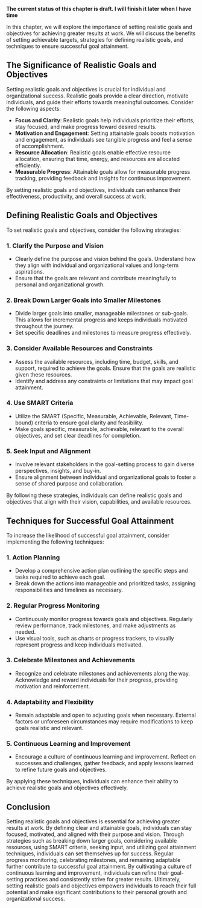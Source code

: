 **The current status of this chapter is draft. I will finish it later when I have time**

In this chapter, we will explore the importance of setting realistic goals and objectives for achieving greater results at work. We will discuss the benefits of setting achievable targets, strategies for defining realistic goals, and techniques to ensure successful goal attainment.

The Significance of Realistic Goals and Objectives
--------------------------------------------------

Setting realistic goals and objectives is crucial for individual and organizational success. Realistic goals provide a clear direction, motivate individuals, and guide their efforts towards meaningful outcomes. Consider the following aspects:

* **Focus and Clarity**: Realistic goals help individuals prioritize their efforts, stay focused, and make progress toward desired results.
* **Motivation and Engagement**: Setting attainable goals boosts motivation and engagement, as individuals see tangible progress and feel a sense of accomplishment.
* **Resource Allocation**: Realistic goals enable effective resource allocation, ensuring that time, energy, and resources are allocated efficiently.
* **Measurable Progress**: Attainable goals allow for measurable progress tracking, providing feedback and insights for continuous improvement.

By setting realistic goals and objectives, individuals can enhance their effectiveness, productivity, and overall success at work.

Defining Realistic Goals and Objectives
---------------------------------------

To set realistic goals and objectives, consider the following strategies:

### 1. Clarify the Purpose and Vision

* Clearly define the purpose and vision behind the goals. Understand how they align with individual and organizational values and long-term aspirations.
* Ensure that the goals are relevant and contribute meaningfully to personal and organizational growth.

### 2. Break Down Larger Goals into Smaller Milestones

* Divide larger goals into smaller, manageable milestones or sub-goals. This allows for incremental progress and keeps individuals motivated throughout the journey.
* Set specific deadlines and milestones to measure progress effectively.

### 3. Consider Available Resources and Constraints

* Assess the available resources, including time, budget, skills, and support, required to achieve the goals. Ensure that the goals are realistic given these resources.
* Identify and address any constraints or limitations that may impact goal attainment.

### 4. Use SMART Criteria

* Utilize the SMART (Specific, Measurable, Achievable, Relevant, Time-bound) criteria to ensure goal clarity and feasibility.
* Make goals specific, measurable, achievable, relevant to the overall objectives, and set clear deadlines for completion.

### 5. Seek Input and Alignment

* Involve relevant stakeholders in the goal-setting process to gain diverse perspectives, insights, and buy-in.
* Ensure alignment between individual and organizational goals to foster a sense of shared purpose and collaboration.

By following these strategies, individuals can define realistic goals and objectives that align with their vision, capabilities, and available resources.

Techniques for Successful Goal Attainment
-----------------------------------------

To increase the likelihood of successful goal attainment, consider implementing the following techniques:

### 1. Action Planning

* Develop a comprehensive action plan outlining the specific steps and tasks required to achieve each goal.
* Break down the actions into manageable and prioritized tasks, assigning responsibilities and timelines as necessary.

### 2. Regular Progress Monitoring

* Continuously monitor progress towards goals and objectives. Regularly review performance, track milestones, and make adjustments as needed.
* Use visual tools, such as charts or progress trackers, to visually represent progress and keep individuals motivated.

### 3. Celebrate Milestones and Achievements

* Recognize and celebrate milestones and achievements along the way. Acknowledge and reward individuals for their progress, providing motivation and reinforcement.

### 4. Adaptability and Flexibility

* Remain adaptable and open to adjusting goals when necessary. External factors or unforeseen circumstances may require modifications to keep goals realistic and relevant.

### 5. Continuous Learning and Improvement

* Encourage a culture of continuous learning and improvement. Reflect on successes and challenges, gather feedback, and apply lessons learned to refine future goals and objectives.

By applying these techniques, individuals can enhance their ability to achieve realistic goals and objectives effectively.

Conclusion
----------

Setting realistic goals and objectives is essential for achieving greater results at work. By defining clear and attainable goals, individuals can stay focused, motivated, and aligned with their purpose and vision. Through strategies such as breaking down larger goals, considering available resources, using SMART criteria, seeking input, and utilizing goal attainment techniques, individuals can set themselves up for success. Regular progress monitoring, celebrating milestones, and remaining adaptable further contribute to successful goal attainment. By cultivating a culture of continuous learning and improvement, individuals can refine their goal-setting practices and consistently strive for greater results. Ultimately, setting realistic goals and objectives empowers individuals to reach their full potential and make significant contributions to their personal growth and organizational success.
